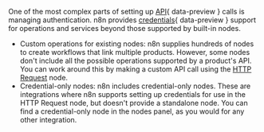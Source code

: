 One of the most complex parts of setting up [API](/glossary/#api){ data-preview } calls is managing authentication. n8n provides [credentials](/glossary/#credential-n8n){ data-preview } support for operations and services beyond those supported by built-in nodes.

* Custom operations for existing nodes: n8n supplies hundreds of nodes to create workflows that link multiple products. However, some nodes don't include all the possible operations supported by a product's API. You can work around this by making a custom API call using the [HTTP Request](/integrations/builtin/core-nodes/n8n-nodes-base.httprequest/index.md) node.
* Credential-only nodes: n8n includes credential-only nodes. These are integrations where n8n supports setting up credentials for use in the HTTP Request node, but doesn't provide a standalone node. You can find a credential-only node in the nodes panel, as you would for any other integration.
